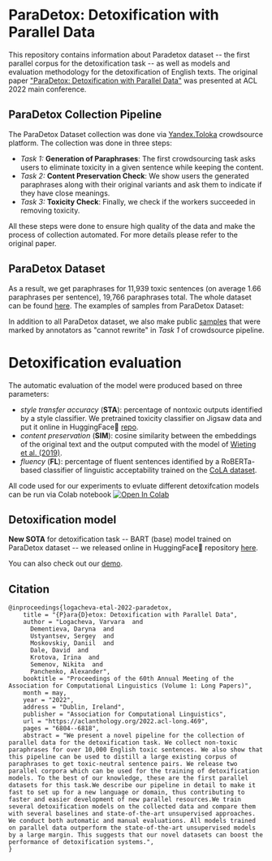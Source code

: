 # ParaDetox: Detoxification with Parallel Data

This repository contains information about Paradetox dataset -- the first parallel corpus for the detoxification task -- as well as models and evaluation methodology for the detoxification of English texts. The original paper ["ParaDetox: Detoxification with Parallel Data"](https://aclanthology.org/2022.acl-long.469/) was presented at ACL 2022 main conference.

## ParaDetox Collection Pipeline

The ParaDetox Dataset collection was done via [Yandex.Toloka](https://toloka.yandex.com/) crowdsource platform. The collection was done in three steps:
* *Task 1:* **Generation of Paraphrases**: The first crowdsourcing task asks users to eliminate toxicity in a given sentence while keeping the content.
* *Task 2:* **Content Preservation Check**:  We show users the generated paraphrases along with their original variants and ask them to indicate if they have close meanings.
* *Task 3:* **Toxicity Check**: Finally, we check if the workers succeeded in removing toxicity.

All these steps were done to ensure high quality of the data and make the process of collection automated. For more details please refer to the original paper.

## ParaDetox Dataset
As a result,  we get paraphrases for 11,939 toxic sentences (on average 1.66 paraphrases per sentence), 19,766 paraphrases total. The whole dataset can be found [here](https://github.com/skoltech-nlp/paradetox/blob/main/paradetox/paradetox.tsv). The examples of samples from ParaDetox Dataset:

In addition to all ParaDetox dataset, we also make public [samples](https://github.com/skoltech-nlp/paradetox/blob/main/paradetox/paradetox_cannot_rewrite.tsv) that were marked by annotators as "cannot rewrite" in *Task 1* of crowdsource pipeline.

# Detoxification evaluation

The automatic evaluation of the model were produced based on three parameters:
* *style transfer accuracy* (**STA**): percentage of nontoxic outputs identified by a style classifier. We pretrained toxicity classifier on Jigsaw data and put it online in HuggingFace🤗 [repo](https://huggingface.co/SkolkovoInstitute/roberta_toxicity_classifier).
* *content preservation* (**SIM**): cosine similarity between the embeddings of the original text and the output computed with the model of [Wieting et al. (2019)](https://aclanthology.org/P19-1427/).
* *fluency* (**FL**): percentage of fluent sentences identified by a RoBERTa-based classifier of linguistic acceptability trained on the [CoLA dataset](https://nyu-mll.github.io/CoLA/). 

All code used for our experiments to evluate different detoxifcation models can be run via Colab notebook [![Open In Colab](https://colab.research.google.com/assets/colab-badge.svg)](https://colab.research.google.com/drive/1xTqbx7IPF8bVL2bDCfQSDarA43mIPefE?usp=sharing)

## Detoxification model
**New SOTA** for detoxification task -- BART (base) model trained on ParaDetox dataset -- we released online in HuggingFace🤗 repository [here](https://huggingface.co/SkolkovoInstitute/bart-base-detox).

You can also check out our [demo](https://detoxifier.nlp.zhores.net/junction/).

## Citation

```
@inproceedings{logacheva-etal-2022-paradetox,
    title = "{P}ara{D}etox: Detoxification with Parallel Data",
    author = "Logacheva, Varvara  and
      Dementieva, Daryna  and
      Ustyantsev, Sergey  and
      Moskovskiy, Daniil  and
      Dale, David  and
      Krotova, Irina  and
      Semenov, Nikita  and
      Panchenko, Alexander",
    booktitle = "Proceedings of the 60th Annual Meeting of the Association for Computational Linguistics (Volume 1: Long Papers)",
    month = may,
    year = "2022",
    address = "Dublin, Ireland",
    publisher = "Association for Computational Linguistics",
    url = "https://aclanthology.org/2022.acl-long.469",
    pages = "6804--6818",
    abstract = "We present a novel pipeline for the collection of parallel data for the detoxification task. We collect non-toxic paraphrases for over 10,000 English toxic sentences. We also show that this pipeline can be used to distill a large existing corpus of paraphrases to get toxic-neutral sentence pairs. We release two parallel corpora which can be used for the training of detoxification models. To the best of our knowledge, these are the first parallel datasets for this task.We describe our pipeline in detail to make it fast to set up for a new language or domain, thus contributing to faster and easier development of new parallel resources.We train several detoxification models on the collected data and compare them with several baselines and state-of-the-art unsupervised approaches. We conduct both automatic and manual evaluations. All models trained on parallel data outperform the state-of-the-art unsupervised models by a large margin. This suggests that our novel datasets can boost the performance of detoxification systems.",
}
```
